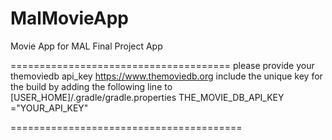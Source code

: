 # MalMovieApp
Movie App for MAL Final Project App

======================================
please provide your themoviedb api_key
https://www.themoviedb.org
include the unique key for the build by adding the following line to [USER_HOME]/.gradle/gradle.properties
THE_MOVIE_DB_API_KEY ="YOUR_API_KEY"

========================================


